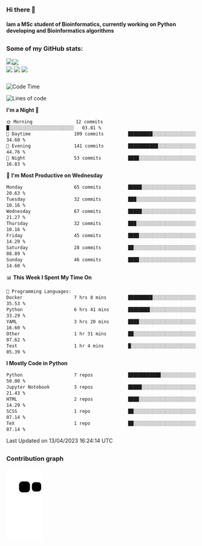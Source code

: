 ### Hi there 👋
#### Iam a MSc student of Bioinformatics, currently working on Python developing and Bioinformatics algorithms

##
### Some of my GitHub stats:

<div>
  <a href="https://github.com/AdrianoSilva19/AdrianoSilva19">
    <img heigth="180" align="left" src="https://github-readme-stats.vercel.app/api?username=AdrianoSilva19&count_private=true&include_all_comits=true&show_icons=true&theme=dracula" />
    <img heigth="180" align="center" src="https://github-readme-stats.vercel.app/api/top-langs/?username=AdrianoSilva19&langs_count=3&theme=dracula" />
  </a>
</div>

<div style="display:inline_block">
  <img align="center" heigth="30" width="30" src="https://cdn.jsdelivr.net/gh/devicons/devicon/icons/python/python-plain.svg" />
  <img align="center" heigth="30" width="30" src="https://cdn.jsdelivr.net/gh/devicons/devicon/icons/r/r-original.svg" />
  <img align="center" heigth="35" width="35" src="https://cdn.jsdelivr.net/gh/devicons/devicon/icons/neo4j/neo4j-original.svg" />
</div>

##

<!--START_SECTION:waka-->
![Code Time](http://img.shields.io/badge/Code%20Time-236%20hrs%2048%20mins-blue)

![Lines of code](https://img.shields.io/badge/From%20Hello%20World%20I%27ve%20Written-2.2%20million%20lines%20of%20code-blue)

**I'm a Night 🦉** 

```text
🌞 Morning                12 commits          █░░░░░░░░░░░░░░░░░░░░░░░░   03.81 % 
🌆 Daytime                109 commits         █████████░░░░░░░░░░░░░░░░   34.60 % 
🌃 Evening                141 commits         ███████████░░░░░░░░░░░░░░   44.76 % 
🌙 Night                  53 commits          ████░░░░░░░░░░░░░░░░░░░░░   16.83 % 
```
📅 **I'm Most Productive on Wednesday** 

```text
Monday                   65 commits          █████░░░░░░░░░░░░░░░░░░░░   20.63 % 
Tuesday                  32 commits          ███░░░░░░░░░░░░░░░░░░░░░░   10.16 % 
Wednesday                67 commits          █████░░░░░░░░░░░░░░░░░░░░   21.27 % 
Thursday                 32 commits          ███░░░░░░░░░░░░░░░░░░░░░░   10.16 % 
Friday                   45 commits          ████░░░░░░░░░░░░░░░░░░░░░   14.29 % 
Saturday                 28 commits          ██░░░░░░░░░░░░░░░░░░░░░░░   08.89 % 
Sunday                   46 commits          ████░░░░░░░░░░░░░░░░░░░░░   14.60 % 
```


📊 **This Week I Spent My Time On** 

```text
💬 Programming Languages: 
Docker                   7 hrs 8 mins        █████████░░░░░░░░░░░░░░░░   35.53 % 
Python                   6 hrs 41 mins       ████████░░░░░░░░░░░░░░░░░   33.29 % 
YAML                     3 hrs 20 mins       ████░░░░░░░░░░░░░░░░░░░░░   16.60 % 
Other                    1 hr 31 mins        ██░░░░░░░░░░░░░░░░░░░░░░░   07.62 % 
Text                     1 hr 4 mins         █░░░░░░░░░░░░░░░░░░░░░░░░   05.39 % 
```

**I Mostly Code in Python** 

```text
Python                   7 repos             ████████████░░░░░░░░░░░░░   50.00 % 
Jupyter Notebook         3 repos             █████░░░░░░░░░░░░░░░░░░░░   21.43 % 
HTML                     2 repos             ████░░░░░░░░░░░░░░░░░░░░░   14.29 % 
SCSS                     1 repo              ██░░░░░░░░░░░░░░░░░░░░░░░   07.14 % 
TeX                      1 repo              ██░░░░░░░░░░░░░░░░░░░░░░░   07.14 % 
```




 Last Updated on 13/04/2023 16:24:14 UTC
<!--END_SECTION:waka-->

##

### Contribution graph

![snake svg](https://github.com/AdrianoSilva19/AdrianoSilva19/blob/output/github-contribution-grid-snake.svg)







<!--

Here are some ideas to get you started:

- 🔭 I’m currently working on ...
- 🌱 I’m currently learning ...
- 👯 I’m looking to collaborate on ...
- 🤔 I’m looking for help with ...
- 💬 Ask me about ...
- 📫 How to reach me: ...
- 😄 Pronouns: ...
- ⚡ Fun fact: ...
-->
